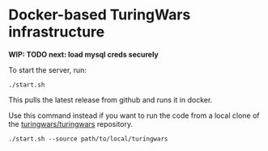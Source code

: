 # Docker-based TuringWars infrastructure

**WIP: TODO next: load mysql creds securely**

To start the server, run:
```
./start.sh
```

This pulls the latest release from github and runs it in docker.

Use this command instead if you want to run the code from a local clone of the [turingwars/turingwars](https://github.com/turingwars/turingwars) repository.

```
./start.sh --source path/to/local/turingwars
```
